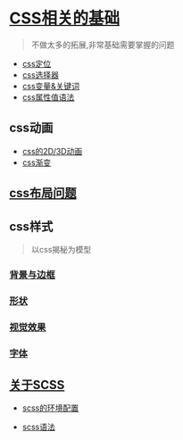 # [CSS相关的基础](css基础/css.md)

>不做太多的拓展,非常基础需要掌握的问题

* [css定位](css基础/定位.md)
* [css选择器](css基础/css选择器.md)
* [css变量&关键词](css基础/css变量&全局关键字.md)
* [css属性值语法](css基础/css属性值语法.md)

## css动画

* [css的2D/3D动画](./css动画/CSS动画2D-3D.md)
* [css渐变](./css动画/渐变.md)

## [css布局问题](css布局/css布局.md)

## css样式

>以css揭秘为模型

### [背景与边框](css样式/背景与边框/背景和边框.md)

### [形状](css样式/形状/形状.md)

### [视觉效果](css样式/视觉效果/视觉效果.md)

### [字体](css样式/字体/css字体.md)

## [关于SCSS](scss/1、相关介绍.md)

* [scss的环境配置](scss/2、环境配置.md)

* [scss语法](scss/3、scss语法.md)
